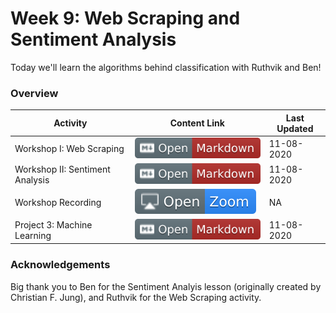 # Week 9: Web Scraping and Sentiment Analysis

Today we'll learn the algorithms behind classification with Ruthvik and Ben!

### Overview
| **Activity**                   | Content Link    | Last Updated |
| ---------------                | --------------- | ----------   |
| Workshop I: Web Scraping                 | [![Link](../tools/buttons/open-markdown.svg)](workshop/README.md) | 11-08-2020 | 
| Workshop II: Sentiment Analysis          | [![Link](../tools/buttons/open-markdown.svg)](workshop/README.md) | 11-08-2020 | 
| Workshop Recording                       | [![Link](../tools/buttons/open-zoom.svg)]() | NA | 
| Project 3: Machine Learning              | [![Link](../tools/buttons/open-markdown.svg)](../projects/project-3/README.md) | 11-08-2020 |

### Acknowledgements
Big thank you to Ben for the Sentiment Analyis lesson (originally created by Christian F. Jung), and Ruthvik for the Web Scraping activity.